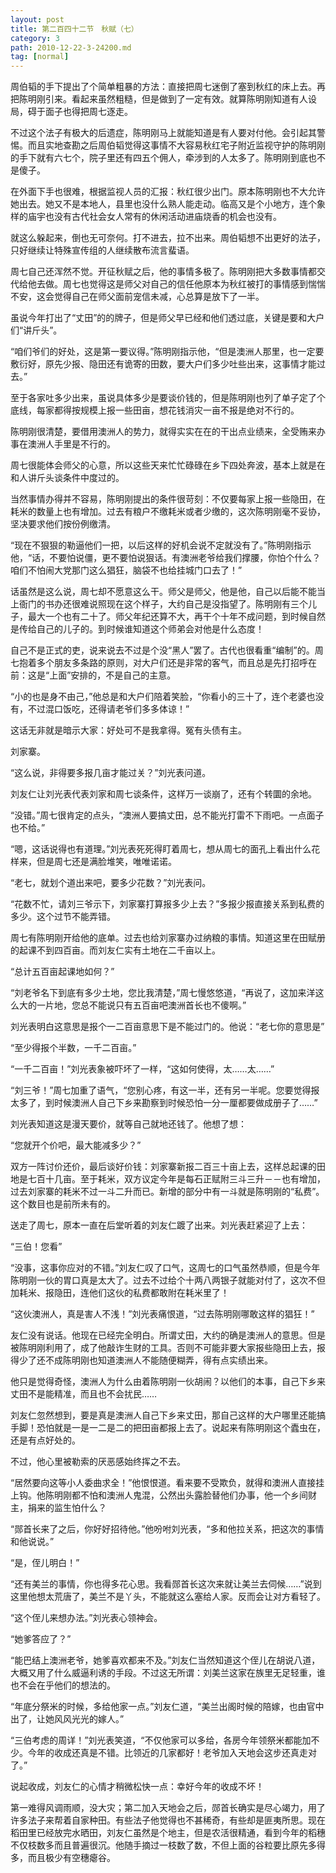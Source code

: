 ```yaml
---
layout: post
title: 第二百四十二节　秋赋（七）
category: 3
path: 2010-12-22-3-24200.md
tag: [normal]
---
```


周伯韬的手下提出了个简单粗暴的方法：直接把周七迷倒了塞到秋红的床上去。再把陈明刚引来。看起来虽然粗糙，但是做到了一定有效。就算陈明刚知道有人设局，碍于面子也得把周七逐走。

不过这个法子有极大的后遗症，陈明刚马上就能知道是有人要对付他。会引起其警惕。而且实地查勘之后周伯韬觉得这事情不大容易秋红宅子附近监视守护的陈明刚的手下就有六七个，院子里还有四五个佣人，牵涉到的人太多了。陈明刚到底也不是傻子。

在外面下手也很难，根据监视人员的汇报：秋红很少出门。原本陈明刚也不大允许她出去。她又不是本地人，县里也没什么熟人能走动。临高又是个小地方，连个象样的庙宇也没有古代社会女人常有的休闲活动进庙烧香的机会也没有。

就这么躲起来，倒也无可奈何。打不进去，拉不出来。周伯韬想不出更好的法子，只好继续让特殊宣传组的人继续散布流言蜚语。

周七自己还浑然不觉。开征秋赋之后，他的事情多极了。陈明刚把大多数事情都交代给他去做。周七也觉得这是师父对自己的信任他原本为秋红被打的事情感到惴惴不安，这会觉得自己在师父面前宠信未减，心总算是放下了一半。

虽说今年打出了“丈田”的的牌子，但是师父早已经和他们透过底，关键是要和大户们“讲斤头”。

“咱们爷们的好处，这是第一要议得。”陈明刚指示他，“但是澳洲人那里，也一定要敷衍好，原先少报、隐田还有诡寄的田数，要大户们多少吐些出来，这事情才能过去。”

至于各家吐多少出来，虽说具体多少是要谈价钱的，但是陈明刚也列了单子定了个底线，每家都得按规模上报一些田亩，想花钱消灾一亩不报是绝对不行的。

陈明刚很清楚，要借用澳洲人的势力，就得实实在在的干出点业绩来，全受贿来办事在澳洲人手里是不行的。

周七很能体会师父的心意，所以这些天来忙忙碌碌在乡下四处奔波，基本上就是在和人讲斤头谈条件中度过的。

当然事情办得并不容易，陈明刚提出的条件很苛刻：不仅要每家上报一些隐田，在耗米的数量上也有增加。过去有粮户不缴耗米或者少缴的，这次陈明刚毫不妥协，坚决要求他们按份例缴清。

“现在不狠狠的勒逼他们一把，以后这样的好机会说不定就没有了。”陈明刚指示他，“话，不要怕说僵，更不要怕说狠话。有澳洲老爷给我们撑腰，你怕个什么？咱们不怕闹大党那门这么猖狂，脑袋不也给挂城门口去了！”

话虽然是这么说，周七却不愿意这么干。师父是师父，他是他，自己以后能不能当上衙门的书办还很难说照现在这个样子，大约自己是没指望了。陈明刚有三个儿子，最大一个也有二十了。师父年纪还算不大，再干个十年不成问题，到时候自然是传给自己的儿子的。到时候谁知道这个师弟会对他是什么态度！

自己不是正式的吏，说来说去不过是个没“黑人”罢了。古代也很看重“编制”的。周七抱着多个朋友多条路的原则，对大户们还是非常的客气，而且总是先打招呼在前：这是“上面”安排的，不是自己的主意。

“小的也是身不由己，”他总是和大户们陪着笑脸，“你看小的三十了，连个老婆也没有，不过混口饭吃，还得请老爷们多多体谅！”

这话无非就是暗示大家：好处可不是我拿得。冤有头债有主。

刘家寨。

“这么说，非得要多报几亩才能过关？”刘光表问道。

刘友仁让刘光表代表刘家和周七谈条件，这样万一谈崩了，还有个转圜的余地。

“没错。”周七很肯定的点头，“澳洲人要搞丈田，总不能光打雷不下雨吧。一点面子也不给。”

“嗯，这话说得也有道理。”刘光表死死得盯着周七，想从周七的面孔上看出什么花样来，但是周七还是满脸堆笑，唯唯诺诺。

“老七，就划个道出来吧，要多少花数？”刘光表问。

“花数不忙，请刘三爷示下，刘家寨打算报多少上去？”多报少报直接关系到私费的多少。这个过节不能弄错。

周七有陈明刚开给他的底单。过去也给刘家寨办过纳粮的事情。知道这里在田赋册的起课不到四百亩。而刘友仁实有土地在二千亩以上。

“总计五百亩起课地如何？”

“刘老爷名下到底有多少土地，您比我清楚，”周七慢悠悠道，“再说了，这加来洋这么大的一片地，您总不能说只有五百亩吧澳洲首长也不傻啊。”

刘光表明白这意思是报个一二百亩意思下是不能过门的。他说：“老七你的意思是”

“至少得报个半数，一千二百亩。”

“一千二百亩！”刘光表象被吓坏了一样，“这如何使得，太……太……”

“刘三爷！”周七加重了语气，“您别心疼，有这一半，还有另一半呢。您要觉得报太多了，到时候澳洲人自己下乡来勘察到时候恐怕一分一厘都要做成册子了……”

刘光表知道这是漫天要价，就等自己就地还钱了。他想了想：

“您就开个价吧，最大能减多少？”

双方一阵讨价还价，最后谈好价钱：刘家寨新报二百三十亩上去，这样总起课的田地是七百十几亩。至于耗米，双方议定今年是每石正赋附三斗三升－－也有增加，过去刘家寨的耗米不过一斗二升而已。新增的部分中有一斗就是陈明刚的“私费”。这个数目也是前所未有的。

送走了周七，原本一直在后堂听着的刘友仁踱了出来。刘光表赶紧迎了上去：

“三伯！您看”

“没事，这事你应对的不错。”刘友仁叹了口气，这周七的口气虽然恭顺，但是今年陈明刚一伙的胃口真是太大了。过去不过给个十两八两银子就能对付了，这次不但加耗米、报隐田，连他们这伙的私费都敢附在耗米里了！

“这伙澳洲人，真是害人不浅！”刘光表痛恨道，“过去陈明刚哪敢这样的猖狂！”

友仁没有说话。他现在已经完全明白。所谓丈田，大约的确是澳洲人的意思。但是被陈明刚利用了，成了他敲诈生财的工具。否则不可能非要大家报些隐田上去，报得少了还不成陈明刚也知道澳洲人不能随便糊弄，得有点实绩出来。

他只是觉得奇怪，澳洲人为什么由着陈明刚一伙胡闹？以他们的本事，自己下乡来丈田不是能精准，而且也不会扰民……

刘友仁忽然想到，要是真是澳洲人自己下乡来丈田，那自己这样的大户哪里还能搞手脚！恐怕就是一是一二是二的把田亩都报上去了。说起来有陈明刚这个蠹虫在，还是有点好处的。

不过，他心里被勒索的厌恶感始终挥之不去。

“居然要向这等小人委曲求全！”他恨恨道。看来要不受欺负，就得和澳洲人直接挂上钩。他陈明刚都不怕和澳洲人鬼混，公然出头露脸替他们办事，他一个乡间财主，捐来的监生怕什么？

“郧首长来了之后，你好好招待他。”他吩咐刘光表，“多和他拉关系，把这次的事情和他说说。”

“是，侄儿明白！”

“还有美兰的事情，你也得多花心思。我看郧首长这次来就让美兰去伺候……”说到这里他想太荒唐了，美兰不是丫头，不能就这么塞给人家。反而会让对方看轻了。

“这个侄儿来想办法。”刘光表心领神会。

“她爹答应了？”

“能巴结上澳洲老爷，她爹喜欢都来不及。”刘友仁当然知道这个侄儿在胡说八道，大概又用了什么威逼利诱的手段。不过这无所谓：刘美兰这家在族里无足轻重，谁也不会在乎他们的想法的。

“年底分祭米的时候，多给他家一点。”刘友仁道，“美兰出阁时候的陪嫁，也由官中出了，让她风风光光的嫁人。”

“三伯考虑的周详！”刘光表笑道，“不仅他家可以多给，各房今年领祭米都能加不少。今年的收成还真是不错。比领近的几家都好！老爷加入天地会这步还真走对了。”

说起收成，刘友仁的心情才稍微松快一点：幸好今年的收成不坏！

第一难得风调雨顺，没大灾；第二加入天地会之后，郧首长确实是尽心竭力，用了许多法子来帮着自家种田。有些法子他觉得也不甚稀奇，有些却是匪夷所思。现在稻田里已经放完水晒田，刘友仁虽然是个地主，但是农活很精通，看到今年的稻穗不仅枝数多而且普遍很沉。他随手摘过一枝数了数，不但上面的谷粒要比原先多得多，而且极少有空穗瘪谷。